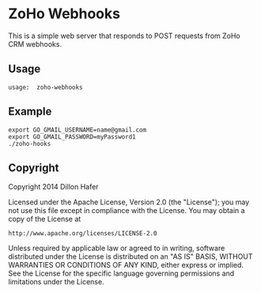 # ZoHo Webhooks

This is a simple web server that responds to POST requests from ZoHo CRM webhooks.

## Usage

    usage:  zoho-webhooks

## Example

    export GO_GMAIL_USERNAME=name@gmail.com
    export GO_GMAIL_PASSWORD=myPassword1
    ./zoho-hooks
  
## Copyright

Copyright 2014 Dillon Hafer

Licensed under the Apache License, Version 2.0 (the "License");
you may not use this file except in compliance with the License.
You may obtain a copy of the License at

    http://www.apache.org/licenses/LICENSE-2.0

Unless required by applicable law or agreed to in writing, software
distributed under the License is distributed on an "AS IS" BASIS,
WITHOUT WARRANTIES OR CONDITIONS OF ANY KIND, either express or implied.
See the License for the specific language governing permissions and
limitations under the License.
